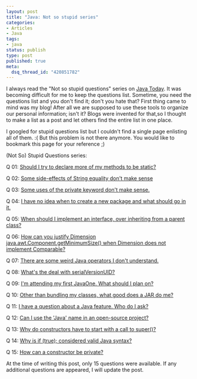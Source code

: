 ```yaml
--- 
layout: post
title: "Java: Not so stupid series"
categories: 
- Articles
- Java
tags:
- java
status: publish
type: post
published: true
meta: 
  dsq_thread_id: "420851782"
---
```

I always read the "Not so stupid questions" series on <a href="http://today.java.net/">Java Today</a>. It was becoming difficult for me to keep the questions list. Sometime, you need the questions list and you don't find it; don't you hate that? First thing came to mind was my blog! After all we are supposed to use these tools to organize our personal information; isn't it? Blogs were invented for that,so I thought to make a list as a post and let others find the entire list in one place.

I googled for stupid questions list but I couldn't find a single page enlisting all of them. :( But this problem is not there anymore. You would like to bookmark this page for your reference ;)

(Not So) Stupid Questions series:

Q 01: <a href="http://today.java.net/pub/a/today/2003/12/30/staticsSQ1.html">Should I try to declare more of my methods to be static?</a>

Q 02: <a href="http://today.java.net/pub/a/today/2004/04/07/stringsSQ2.html">Some side-effects of String equality don't make sense</a>

Q 03: <a href="http://today.java.net/pub/a/today/2004/12/17/privateSQ3.html">Some uses of the private keyword don't make sense.</a>

Q 04: <a href="http://today.java.net/pub/a/today/2005/05/05/packageSQ4.html">I have no idea when to create a new package and what should go in it.</a>

Q 05: <a href="http://today.java.net/pub/a/today/2005/10/3/interfaceSQ5.html">When should I implement an interface, over inheriting from a parent class?</a>

Q 06: <a href="http://today.java.net/pub/a/today/2005/11/24/sizingSQ6.html">How can you justify Dimension java.awt.Component.getMinimumSize() when Dimension does not implement Comparable? </a>

Q 07: <a href="http://today.java.net/pub/a/today/2006/01/17/operatorsSQ7.html">There are some weird Java operators I don't understand.</a>

Q 08: <a href="http://today.java.net/pub/a/today/2006/03/09/serialVersionUIDSQ8.html">What's the deal with serialVersionUID?</a>

Q 09: <a href="http://today.java.net/pub/a/today/2006/05/02/JavaOneSQ9.html">I'm attending my first JavaOne. What should I plan on?</a>

Q 10: <a href="http://today.java.net/pub/a/today/2006/05/02/JARFilesSQ10.html">Other than bundling my classes, what good does a JAR do me?</a>

Q 11: <a href="http://today.java.net/pub/a/today/2006/08/01/GuidanceSQ11.html">I have a question about a Java feature. Who do I ask?</a>

Q 12: <a href="http://today.java.net/pub/a/today/2006/08/10/NamingSQ12.html">Can I use the 'Java' name in an open-source project?</a>

Q 13: <a href="http://today.java.net/pub/a/today/2006/08/10/ConstructorsSQ13.html">Why do constructors have to start with a call to super()?</a>

Q 14: <a href="http://today.java.net/pub/a/today/2006/10/24/SemicolonsSQ14.html">Why is if (true); considered valid Java syntax?</a>

Q 15: <a href="http://today.java.net/pub/a/today/2006/11/28/PrivateConstructorsSQ15.html">How can a constructor be private?</a>

At the time of writing this post, only 15 questions were available. If any additional questions are appeared, I will update the post.
